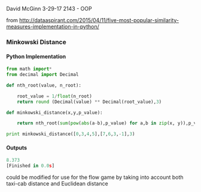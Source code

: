 David McGinn
3-29-17
2143 - OOP

from http://dataaspirant.com/2015/04/11/five-most-popular-similarity-measures-implementation-in-python/

### Minkowski Distance

#### Python Implementation
```python
from math import*
from decimal import Decimal

def nth_root(value, n_root):

    root_value = 1/float(n_root)
    return round (Decimal(value) ** Decimal(root_value),3)

def minkowski_distance(x,y,p_value):

    return nth_root(sum(pow(abs(a-b),p_value) for a,b in zip(x, y)),p_value)

print minkowski_distance([0,3,4,5],[7,6,3,-1],3)
```

#### Outputs
```python
8.373
[Finished in 0.0s]
```

could be modified for use for the flow game by taking into account both
taxi-cab distance and Euclidean distance

